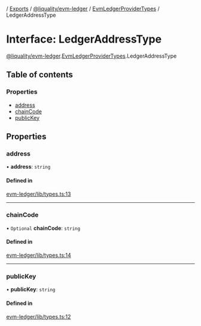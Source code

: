 [](../README.md) / [Exports](../modules.md) / [@liquality/evm-ledger](../modules/liquality_evm_ledger.md) / [EvmLedgerProviderTypes](../modules/liquality_evm_ledger.EvmLedgerProviderTypes.md) / LedgerAddressType

# Interface: LedgerAddressType

[@liquality/evm-ledger](../modules/liquality_evm_ledger.md).[EvmLedgerProviderTypes](../modules/liquality_evm_ledger.EvmLedgerProviderTypes.md).LedgerAddressType

## Table of contents

### Properties

- [address](liquality_evm_ledger.EvmLedgerProviderTypes.LedgerAddressType.md#address)
- [chainCode](liquality_evm_ledger.EvmLedgerProviderTypes.LedgerAddressType.md#chaincode)
- [publicKey](liquality_evm_ledger.EvmLedgerProviderTypes.LedgerAddressType.md#publickey)

## Properties

### address

• **address**: `string`

#### Defined in

[evm-ledger/lib/types.ts:13](https://github.com/liquality/chainabstractionlayer/blob/c190aa67/packages/evm-ledger/lib/types.ts#L13)

___

### chainCode

• `Optional` **chainCode**: `string`

#### Defined in

[evm-ledger/lib/types.ts:14](https://github.com/liquality/chainabstractionlayer/blob/c190aa67/packages/evm-ledger/lib/types.ts#L14)

___

### publicKey

• **publicKey**: `string`

#### Defined in

[evm-ledger/lib/types.ts:12](https://github.com/liquality/chainabstractionlayer/blob/c190aa67/packages/evm-ledger/lib/types.ts#L12)
